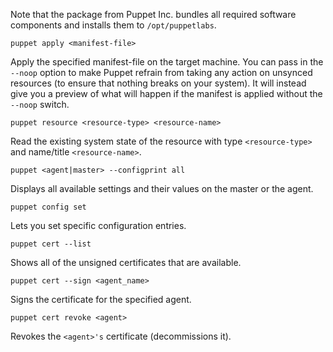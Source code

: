 Note that the package from Puppet Inc. bundles all required software components and installs them to `/opt/puppetlabs`.

```
puppet apply <manifest-file>
```

Apply the specified manifest-file on the target machine. You can pass in the `--noop` option to make Puppet refrain from taking any action on unsynced resources (to ensure that nothing breaks on your system). It will instead give you a preview of what will happen if the manifest is applied without the `--noop` switch.

```
puppet resource <resource-type> <resource-name>
```

Read the existing system state of the resource with type `<resource-type>` and name/title `<resource-name>`.

```
puppet <agent|master> --configprint all
```

Displays all available settings and their values on the master or the agent.

```
puppet config set
```

Lets you set specific configuration entries.

```
puppet cert --list
```

Shows all of the unsigned certificates that are available.

```
puppet cert --sign <agent_name>
```

Signs the certificate for the specified agent.

```
puppet cert revoke <agent>
```

Revokes the `<agent>'s` certificate (decommissions it).
